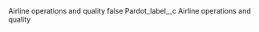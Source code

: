 <?xml version="1.0" encoding="UTF-8"?>
<CustomMetadata xmlns="http://soap.sforce.com/2006/04/metadata" xmlns:xsi="http://www.w3.org/2001/XMLSchema-instance" xmlns:xsd="http://www.w3.org/2001/XMLSchema">
    <label>Airline operations and quality</label>
    <protected>false</protected>
    <values>
        <field>Pardot_label__c</field>
        <value xsi:type="xsd:string">Airline operations and quality</value>
    </values>
</CustomMetadata>
